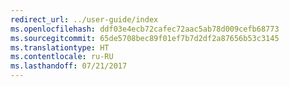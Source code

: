 ```yaml
---
redirect_url: ../user-guide/index
ms.openlocfilehash: ddf03e4ecb72cafec72aac5ab78d009cefb68773
ms.sourcegitcommit: 65de5708bec89f01ef7b7d2df2a87656b53c3145
ms.translationtype: HT
ms.contentlocale: ru-RU
ms.lasthandoff: 07/21/2017
---
```

